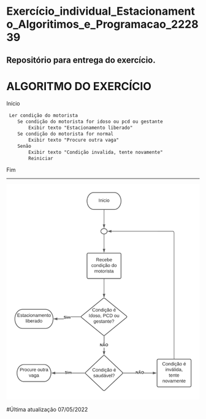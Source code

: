 # Exercício_individual_Estacionamento_Algoritimos_e_Programacao_222839
Repositório para entrega do exercício.
------------------------------------------------------
# ALGORITMO DO EXERCÍCIO

Início

     Ler condição do motorista
 		Se condição do motorista for idoso ou pcd ou gestante
			Exibir texto "Estacionamento liberado"
		Se condição do motorista for normal
			Exibir texto "Procure outra vaga"
		Senão
			Exibir texto "Condição invalida, tente novamente"
			Reiniciar
Fim


--------------------------------------------------------

![fluxograma](https://github.com/gtmach/Exerc-cio_individual_Estacionamento_Algoritimos_e_Programacao_250422/blob/main/estacionamento_fluxograma.png)

#Última atualização 07/05/2022


